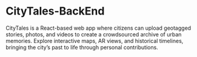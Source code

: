 # CityTales-BackEnd
CityTales is a React-based web app where citizens can upload geotagged stories, photos, and videos to create a crowdsourced archive of urban memories. Explore interactive maps, AR views, and historical timelines, bringing the city’s past to life through personal contributions.
